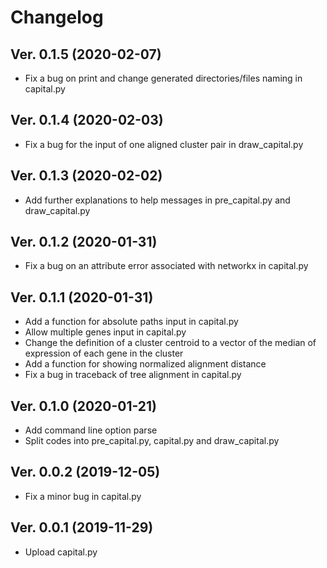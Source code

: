 # Changelog

## Ver. 0.1.5 (2020-02-07)

* Fix a bug on print and change generated directories/files naming in capital.py

## Ver. 0.1.4 (2020-02-03)

* Fix a bug for the input of one aligned cluster pair in draw_capital.py

## Ver. 0.1.3 (2020-02-02)

* Add further explanations to help messages in pre_capital.py and draw_capital.py 

## Ver. 0.1.2 (2020-01-31)

* Fix a bug on an attribute error associated with networkx in capital.py

## Ver. 0.1.1 (2020-01-31)

* Add a function for absolute paths input in capital.py
* Allow multiple genes input in capital.py
* Change the definition of a cluster centroid to a vector of the median of expression of each gene in the cluster
* Add a function for showing normalized alignment distance
* Fix a bug in traceback of tree alignment in capital.py

## Ver. 0.1.0 (2020-01-21)

* Add command line option parse
* Split codes into pre_capital.py, capital.py and draw_capital.py

## Ver. 0.0.2 (2019-12-05)

* Fix a minor bug in capital.py

## Ver. 0.0.1 (2019-11-29)

* Upload capital.py